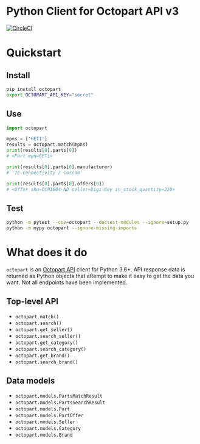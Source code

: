 Python Client for Octopart API v3
=================================

[![CircleCI](https://circleci.com/gh/tempoautomation/octopart.svg?style=svg&circle-token=aee3e352a57741869fc0d3a62a18d64b8f4f23f9)](https://circleci.com/gh/tempoautomation/octopart)


# Quickstart

## Install

```sh
pip install octopart
export OCTOPART_API_KEY="secret"
```

## Use

```python
import octopart

mpns = ['6ET1']
results = octopart.match(mpns)
print(results[0].parts[0])
# <Part mpn=6ET1>

print(results[0].parts[0].manufacturer)
# 'TE Connectivity / Corcom'

print(results[0].parts[0].offers[0])
# <Offer sku=CCM1604-ND seller=Digi-Key in_stock_quantity=220>
```

## Test

```sh
python -m pytest --cov=octopart --doctest-modules --ignore=setup.py
python -m mypy octopart --ignore-missing-imports
```

# What does it do

`octopart` is an [Octopart API](https://octopart.com/api/docs/v3/rest-api) client for Python 3.6+. API response data is returned as Python objects that attempt to make it easy to get the data you want. Not all endpoints have been implemented.

## Top-level API

* `octopart.match()`
* `octopart.search()`
* `octopart.get_seller()`
* `octopart.search_seller()`
* `octopart.get_category()`
* `octopart.search_category()`
* `octopart.get_brand()`
* `octopart.search_brand()`

## Data models

* `octopart.models.PartsMatchResult`
* `octopart.models.PartsSearchResult`
* `octopart.models.Part`
* `octopart.models.PartOffer`
* `octopart.models.Seller`
* `octopart.models.Category`
* `octopart.models.Brand`

